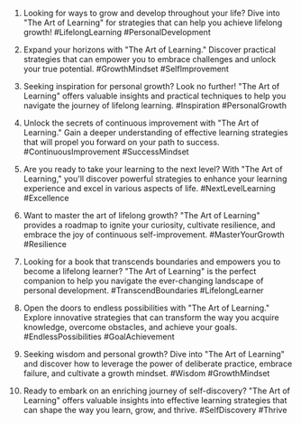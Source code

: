 1. Looking for ways to grow and develop throughout your life? Dive into "The Art of Learning" for strategies that can help you achieve lifelong growth! #LifelongLearning #PersonalDevelopment

2. Expand your horizons with "The Art of Learning." Discover practical strategies that can empower you to embrace challenges and unlock your true potential. #GrowthMindset #SelfImprovement

3. Seeking inspiration for personal growth? Look no further! "The Art of Learning" offers valuable insights and practical techniques to help you navigate the journey of lifelong learning. #Inspiration #PersonalGrowth

4. Unlock the secrets of continuous improvement with "The Art of Learning." Gain a deeper understanding of effective learning strategies that will propel you forward on your path to success. #ContinuousImprovement #SuccessMindset

5. Are you ready to take your learning to the next level? With "The Art of Learning," you'll discover powerful strategies to enhance your learning experience and excel in various aspects of life. #NextLevelLearning #Excellence

6. Want to master the art of lifelong growth? "The Art of Learning" provides a roadmap to ignite your curiosity, cultivate resilience, and embrace the joy of continuous self-improvement. #MasterYourGrowth #Resilience

7. Looking for a book that transcends boundaries and empowers you to become a lifelong learner? "The Art of Learning" is the perfect companion to help you navigate the ever-changing landscape of personal development. #TranscendBoundaries #LifelongLearner

8. Open the doors to endless possibilities with "The Art of Learning." Explore innovative strategies that can transform the way you acquire knowledge, overcome obstacles, and achieve your goals. #EndlessPossibilities #GoalAchievement

9. Seeking wisdom and personal growth? Dive into "The Art of Learning" and discover how to leverage the power of deliberate practice, embrace failure, and cultivate a growth mindset. #Wisdom #GrowthMindset

10. Ready to embark on an enriching journey of self-discovery? "The Art of Learning" offers valuable insights into effective learning strategies that can shape the way you learn, grow, and thrive. #SelfDiscovery #Thrive

